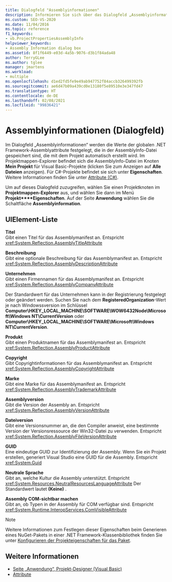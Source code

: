 ```yaml
---
title: Dialogfeld "Assemblyinformationen"
description: Informieren Sie sich über das Dialogfeld „Assemblyinformationen“, und erfahren Sie, wie Sie damit die Werte der globalen .NET Framework-Assemblyattribute angeben können.
ms.custom: SEO-VS-2020
ms.date: 11/04/2016
ms.topic: reference
f1_keywords:
- vb.ProjectPropertiesAssemblyInfo
helpviewer_keywords:
- Assembly Information dialog box
ms.assetid: 8f1f6449-e03d-4a5b-9076-d3b1f84ada48
author: TerryGLee
ms.author: tglee
manager: jmartens
ms.workload:
- multiple
ms.openlocfilehash: d1ed2fd5fe9e49ab947752f84accb326499392fb
ms.sourcegitcommit: ae6d47b09a439cd0e13180f5e89510e3e347fd47
ms.translationtype: HT
ms.contentlocale: de-DE
ms.lasthandoff: 02/08/2021
ms.locfileid: "99836421"
---
```

# <a name="assembly-information-dialog-box"></a>Assemblyinformationen (Dialogfeld)

Im Dialogfeld „Assemblyinformationen“ werden die Werte der globalen .NET Framework-Assemblyattribute festgelegt, die in der AssemblyInfo-Datei gespeichert sind, die mit dem Projekt automatisch erstellt wird. Im Projektmappen-Explorer befindet sich die AssemblyInfo-Datei im Knoten **Mein Projekt** für Visual Basic-Projekte (klicken Sie zum Anzeigen auf **Alle Dateien** anzeigen). Für C#-Projekte befindet sie sich unter **Eigenschaften**. Weitere Informationen finden Sie unter [Attribute (C#)](/dotnet/csharp/programming-guide/concepts/attributes/index).

Um auf dieses Dialogfeld zuzugreifen, wählen Sie einen Projektknoten im **Projektmappen-Explorer** aus, und wählen Sie dann im Menü **Projekt****Eigenschaften**. Auf der Seite **Anwendung** wählen Sie die Schaltfläche **Assemblyinformation**.

## <a name="uielement-list"></a>UIElement-Liste

**Titel**\
Gibt einen Titel für das Assemblymanifest an. Entspricht <xref:System.Reflection.AssemblyTitleAttribute>

**Beschreibung**\
Gibt eine optionale Beschreibung für das Assemblymanifest an. Entspricht <xref:System.Reflection.AssemblyDescriptionAttribute>

**Unternehmen**\
Gibt einen Firmennamen für das Assemblymanifest an. Entspricht <xref:System.Reflection.AssemblyCompanyAttribute>

Der Standardwert für das Unternehmen kann in der Registrierung festgelegt oder geändert werden. Suchen Sie nach dem **RegisteredOrganization**-Wert je nach Windowssversion im Schlüssel **Computer\HKEY_LOCAL_MACHINE\SOFTWARE\WOW6432Node\Microsoft\Windows NT\CurrentVersion** oder **Computer\HKEY_LOCAL_MACHINE\SOFTWARE\Microsoft\Windows NT\CurrentVersion**.

**Produkt**\
Gibt einen Produktnamen für das Assemblymanifest an. Entspricht <xref:System.Reflection.AssemblyProductAttribute>

**Copyright**\
Gibt Copyrightinformationen für das Assemblymanifest an. Entspricht <xref:System.Reflection.AssemblyCopyrightAttribute>

**Marke**\
Gibt eine Marke für das Assemblymanifest an. Entspricht <xref:System.Reflection.AssemblyTrademarkAttribute>

**Assemblyversion**\
Gibt die Version der Assembly an. Entspricht <xref:System.Reflection.AssemblyVersionAttribute>

**Dateiversion**\
Gibt eine Versionsnummer an, die den Compiler anweist, eine bestimmte Version der Versionsressource der Win32-Datei zu verwenden. Entspricht <xref:System.Reflection.AssemblyFileVersionAttribute>

**GUID**\
Eine eindeutige GUID zur Identifizierung der Assembly. Wenn Sie ein Projekt erstellen, generiert Visual Studio eine GUID für die Assembly. Entspricht <xref:System.Guid>

**Neutrale Sprache**\
Gibt an, welche Kultur die Assembly unterstützt. Entspricht <xref:System.Resources.NeutralResourcesLanguageAttribute> Der Standardwert lautet **(Keine)** .

**Assembly COM-sichtbar machen**\
Gibt an, ob Typen in der Assembly für COM verfügbar sind. Entspricht <xref:System.Runtime.InteropServices.ComVisibleAttribute>

> [!NOTE]
> Weitere Informationen zum Festlegen dieser Eigenschaften beim Generieren eines NuGet-Pakets in einer .NET Framework-Klassenbibliothek finden Sie unter [Konfigurieren der Projekteigenschaften für das Paket](/nuget/quickstart/create-and-publish-a-package-using-visual-studio-net-framework#configure-project-properties-for-the-package).

## <a name="see-also"></a>Weitere Informationen

- [Seite „Anwendung“, Projekt-Designer (Visual Basic)](../../ide/reference/application-page-project-designer-visual-basic.md)
- [Attribute](/previous-versions/z0w1kczw(v=vs.140))